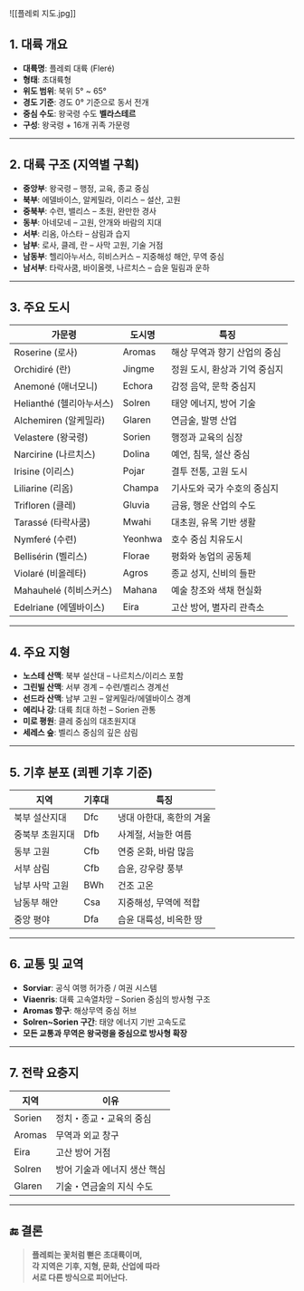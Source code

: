 ![[플레뢰 지도.jpg]]

## 1. 대륙 개요

- **대륙명**: 플레뢰 대륙 (Fleré)
- **형태**: 초대륙형
- **위도 범위**: 북위 5° ~ 65°
- **경도 기준**: 경도 0° 기준으로 동서 전개
- **중심 수도**: 왕국령 수도 **벨라스테르**
- **구성**: 왕국령 + 16개 귀족 가문령

---

## 2. 대륙 구조 (지역별 구획)

- **중앙부**: 왕국령 – 행정, 교육, 종교 중심
- **북부**: 에델바이스, 알케밀라, 이리스 – 설산, 고원
- **중북부**: 수련, 밸리스 – 초원, 완만한 경사
- **동부**: 아네모네 – 고원, 안개와 바람의 지대
- **서부**: 리옴, 아스타 – 삼림과 습지
- **남부**: 로사, 클레, 란 – 사막 고원, 기술 거점
- **남동부**: 헬리아누서스, 히비스커스 – 지중해성 해안, 무역 중심
- **남서부**: 타락사쿰, 바이올렛, 나르치스 – 습윤 밀림과 운하

---

## 3. 주요 도시

| 가문령 | 도시명 | 특징 |
|--------|--------|------|
| Roserine (로사) | Aromas | 해상 무역과 향기 산업의 중심 |
| Orchidiré (란) | Jingme | 정원 도시, 환상과 기억 중심지 |
| Anemoné (애너모니) | Echora | 감정 음악, 문학 중심지 |
| Helianthé (헬리아누서스) | Solren | 태양 에너지, 방어 기술 |
| Alchemiren (알케밀라) | Glaren | 연금술, 발명 산업 |
| Velastere (왕국령) | Sorien | 행정과 교육의 심장 |
| Narcirine (나르치스) | Dolina | 예언, 침묵, 설산 중심 |
| Irisine (이리스) | Pojar | 결투 전통, 고원 도시 |
| Liliarine (리옴) | Champa | 기사도와 국가 수호의 중심지 |
| Trifloren (클레) | Gluvia | 금융, 행운 산업의 수도 |
| Tarassé (타락사쿰) | Mwahi | 대초원, 유목 기반 생활 |
| Nymferé (수련) | Yeonhwa | 호수 중심 치유도시 |
| Bellisérin (벨리스) | Florae | 평화와 농업의 공동체 |
| Violaré (비올레타) | Agros | 종교 성지, 신비의 들판 |
| Mahauhelé (히비스커스) | Mahana | 예술 창조와 색채 현실화 |
| Edelriane (에델바이스) | Eira | 고산 방어, 별자리 관측소 |

---

## 4. 주요 지형

- **노스테 산맥**: 북부 설산대 – 나르치스/이리스 포함
- **그린빌 산맥**: 서부 경계 – 수련/벨리스 경계선
- **선드라 산맥**: 남부 고원 – 알케밀라/에델바이스 경계
- **에리나 강**: 대륙 최대 하천 – Sorien 관통
- **미로 평원**: 클레 중심의 대초원지대
- **세레스 숲**: 벨리스 중심의 깊은 삼림

---

## 5. 기후 분포 (쾨펜 기후 기준)

| 지역 | 기후대 | 특징 |
|------|--------|------|
| 북부 설산지대 | Dfc | 냉대 아한대, 혹한의 겨울 |
| 중북부 초원지대 | Dfb | 사계절, 서늘한 여름 |
| 동부 고원 | Cfb | 연중 온화, 바람 많음 |
| 서부 삼림 | Cfb | 습윤, 강우량 풍부 |
| 남부 사막 고원 | BWh | 건조 고온 |
| 남동부 해안 | Csa | 지중해성, 무역에 적합 |
| 중앙 평야 | Dfa | 습윤 대륙성, 비옥한 땅 |

---

## 6. 교통 및 교역

- **Sorviar**: 공식 여행 허가증 / 여권 시스템
- **Viaenris**: 대륙 고속열차망 – Sorien 중심의 방사형 구조
- **Aromas 항구**: 해상무역 중심 허브
- **Solren~Sorien 구간**: 태양 에너지 기반 고속도로
- **모든 교통과 무역은 왕국령을 중심으로 방사형 확장**

---

## 7. 전략 요충지

| 지역 | 이유 |
|------|------|
| Sorien | 정치・종교・교육의 중심 |
| Aromas | 무역과 외교 창구 |
| Eira | 고산 방어 거점 |
| Solren | 방어 기술과 에너지 생산 핵심 |
| Glaren | 기술・연금술의 지식 수도 |

---

## 🔚 결론

> **플레뢰는 꽃처럼 뻗은 초대륙이며,  
> 각 지역은 기후, 지형, 문화, 산업에 따라  
> 서로 다른 방식으로 피어난다.**


